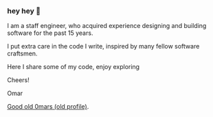 ### hey hey 👋

I am a staff engineer, who acquired experience designing and building software for the past 15 years.

I put extra care in the code I write, inspired by many fellow software craftsmen.

Here I share some of my code, enjoy exploring

Cheers!

Omar


[Good old 0mars (old profile)](https://github.com/0mars).


<!--
**morning-sunn/morning-sunn** is a ✨ _special_ ✨ repository because its `README.md` (this file) appears on your GitHub profile.

Here are some ideas to get you started:

- 🔭 I’m currently working on ...
- 🌱 I’m currently learning ...
- 👯 I’m looking to collaborate on ...
- 🤔 I’m looking for help with ...
- 💬 Ask me about ...
- 📫 How to reach me: ...
- 😄 Pronouns: ...
- ⚡ Fun fact: ...
-->
